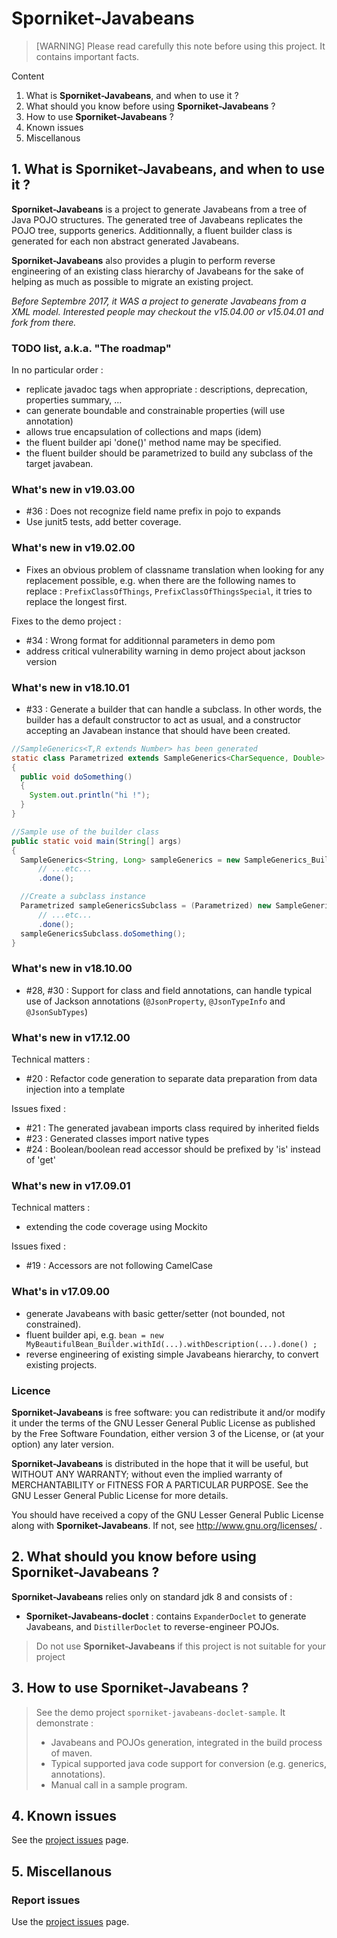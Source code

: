 # Sporniket-Javabeans

> [WARNING] Please read carefully this note before using this project. It contains important facts.

Content

1. What is **Sporniket-Javabeans**, and when to use it ?
2. What should you know before using **Sporniket-Javabeans** ?
3. How to use **Sporniket-Javabeans** ?
4. Known issues
5. Miscellanous

## 1. What is **Sporniket-Javabeans**, and when to use it ?
**Sporniket-Javabeans** is a project to generate Javabeans from a tree of Java POJO structures. The generated tree of Javabeans replicates the POJO tree, supports generics. Additionnally, a fluent builder class is generated for each non abstract generated Javabeans.

**Sporniket-Javabeans** also provides a plugin to perform reverse engineering of an existing class hierarchy of Javabeans for the sake of helping as much as possible to migrate an existing project.

*Before Septembre 2017, it WAS
a project to generate Javabeans from a XML model. Interested people may checkout the v15.04.00 or v15.04.01 and fork from there.*

### TODO list, a.k.a. "The roadmap"

In no particular order :

* replicate javadoc tags when appropriate : descriptions, deprecation, properties summary, ...
* can generate boundable and constrainable properties (will use annotation)
* allows true encapsulation of collections and maps (idem)
* the fluent builder api 'done()' method name may be specified.
* the fluent builder should be parametrized to build any subclass of the target javabean.


### What's new in v19.03.00

* #36 : Does not recognize field name prefix in pojo to expands
* Use junit5 tests, add better coverage.

### What's new in v19.02.00

* Fixes an obvious problem of classname translation when looking for any replacement possible, e.g. when there are the following names to replace : `PrefixClassOfThings`, `PrefixClassOfThingsSpecial`, it tries to replace the longest first.

Fixes to the demo project :

* #34 : Wrong format for additionnal parameters in demo pom
* address critical vulnerability warning in demo project about jackson version

### What's new in v18.10.01

* #33 : Generate a builder that can handle a subclass. In other words, the builder has a default constructor to act as usual, and a constructor accepting an Javabean instance that should have been created.

```java
//SampleGenerics<T,R extends Number> has been generated
static class Parametrized extends SampleGenerics<CharSequence, Double>
{
  public void doSomething()
  {
    System.out.println("hi !");
  }
}

//Sample use of the builder class
public static void main(String[] args)
{
  SampleGenerics<String, Long> sampleGenerics = new SampleGenerics_Builder<String, Long>()//
      // ...etc...
      .done();

  //Create a subclass instance
  Parametrized sampleGenericsSubclass = (Parametrized) new SampleGenerics_Builder<>(new Parametrized())
      // ...etc...
      .done();
  sampleGenericsSubclass.doSomething();
}
```


### What's new in v18.10.00

* #28, #30 : Support for class and field annotations, can handle typical use of Jackson annotations (`@JsonProperty`, `@JsonTypeInfo` and `@JsonSubTypes`)

### What's new in v17.12.00

Technical matters :

* #20 : Refactor code generation to separate data preparation from data injection into a template

Issues fixed :

* #21 : The generated javabean imports class required by inherited fields
* #23 : Generated classes import native types
* #24 : Boolean/boolean read accessor should be prefixed by 'is' instead of 'get'

### What's new in v17.09.01

Technical matters :

* extending the code coverage using Mockito

Issues fixed :

* #19 : Accessors are not following CamelCase

### What's in v17.09.00
* generate Javabeans with basic getter/setter (not bounded, not constrained).
* fluent builder api, e.g. ```bean = new MyBeautifulBean_Builder.withId(...).withDescription(...).done() ;```
* reverse engineering of existing simple Javabeans hierarchy, to convert existing projects.

### Licence
 **Sporniket-Javabeans** is free software: you can redistribute it and/or modify it under the terms of the
 GNU Lesser General Public License as published by the Free Software Foundation, either version 3 of the License, or (at your
 option) any later version.

 **Sporniket-Javabeans** is distributed in the hope that it will be useful, but WITHOUT ANY WARRANTY; without
 even the implied warranty of MERCHANTABILITY or FITNESS FOR A PARTICULAR PURPOSE. See the GNU Lesser General Public License for
 more details.

 You should have received a copy of the GNU Lesser General Public License along with **Sporniket-Javabeans**.
 If not, see http://www.gnu.org/licenses/ .


## 2. What should you know before using **Sporniket-Javabeans** ?
**Sporniket-Javabeans** relies only on standard jdk 8 and consists of :

* **Sporniket-Javabeans-doclet** : contains ```ExpanderDoclet``` to generate Javabeans, and ```DistillerDoclet``` to reverse-engineer POJOs.

> Do not use **Sporniket-Javabeans** if this project is not suitable for your project

## 3. How to use **Sporniket-Javabeans** ?

> See the demo project ```sporniket-javabeans-doclet-sample```. It demonstrate :
>
> * Javabeans and POJOs generation, integrated in the build process of maven.
> * Typical supported java code support for conversion (e.g. generics, annotations).
> * Manual call in a sample program.

## 4. Known issues
See the [project issues](https://github.com/sporniket/javabeans/issues) page.

## 5. Miscellanous
### Report issues
Use the [project issues](https://github.com/sporniket/javabeans/issues) page.
